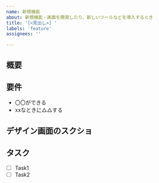 ```yaml
---
name: 新規機能
about: 新規機能・画面を開発したり、新しいツールなどを導入するとき
title: '[<見出し>] '
labels: 'feature'
assignees: ''

---
```


## 概要

## 要件
- 〇〇ができる
- xxなときに△△する

## デザイン画面のスクショ

## タスク
- [ ] Task1
- [ ] Task2
